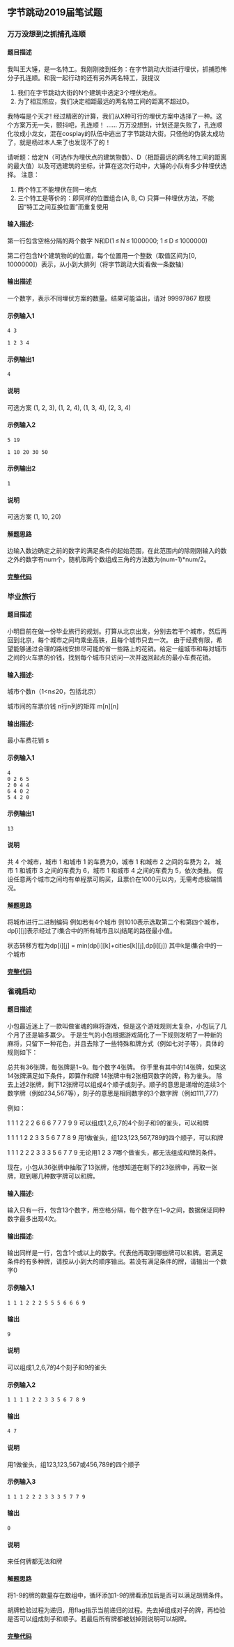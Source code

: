 ## 字节跳动2019届笔试题

### 万万没想到之抓捕孔连顺

#### 题目描述
我叫王大锤，是一名特工。我刚刚接到任务：在字节跳动大街进行埋伏，抓捕恐怖分子孔连顺。和我一起行动的还有另外两名特工，我提议

1. 我们在字节跳动大街的N个建筑中选定3个埋伏地点。
2. 为了相互照应，我们决定相距最远的两名特工间的距离不超过D。

我特喵是个天才! 经过精密的计算，我们从X种可行的埋伏方案中选择了一种。这个方案万无一失，颤抖吧，孔连顺！
……
万万没想到，计划还是失败了，孔连顺化妆成小龙女，混在cosplay的队伍中逃出了字节跳动大街。只怪他的伪装太成功了，就是杨过本人来了也发现不了的！

请听题：给定N（可选作为埋伏点的建筑物数）、D（相距最远的两名特工间的距离的最大值）以及可选建筑的坐标，计算在这次行动中，大锤的小队有多少种埋伏选择。
注意：
1. 两个特工不能埋伏在同一地点
2. 三个特工是等价的：即同样的位置组合(A, B, C) 只算一种埋伏方法，不能因“特工之间互换位置”而重复使用


#### 输入描述:

第一行包含空格分隔的两个数字 N和D(1 ≤ N ≤ 1000000; 1 ≤ D ≤ 1000000)

第二行包含N个建筑物的的位置，每个位置用一个整数（取值区间为[0, 1000000]）表示，从小到大排列（将字节跳动大街看做一条数轴）


#### 输出描述

一个数字，表示不同埋伏方案的数量。结果可能溢出，请对 99997867 取模

#### 示例输入1

	4 3
	
	1 2 3 4

#### 示例输出1

	4
#### 说明
可选方案 (1, 2, 3), (1, 2, 4), (1, 3, 4), (2, 3, 4)

#### 示例输入2

	5 19
	
	1 10 20 30 50

#### 示例输出2

	1

#### 说明

可选方案 (1, 10, 20)

#### 解题思路

边输入数边确定之前的数字的满足条件的起始范围，在此范围内的除刚刚输入的数之外的数字有num个，随机取两个数组成三角的方法数为(num-1)*num/2。

#### [完整代码](https://github.com/traviszeng/techInterviewCode/blob/master/Bytedance/bytedance1.cpp)

### 毕业旅行

#### 题目描述

小明目前在做一份毕业旅行的规划。打算从北京出发，分别去若干个城市，然后再回到北京，每个城市之间均乘坐高铁，且每个城市只去一次。
由于经费有限，希望能够通过合理的路线安排尽可能的省一些路上的花销。给定一组城市和每对城市之间的火车票的价钱，找到每个城市只访问一次并返回起点的最小车费花销。

#### 输入描述:

城市个数n（1<n≤20，包括北京）

城市间的车票价钱 n行n列的矩阵 m[n][n]

#### 输出描述:

最小车费花销 s

#### 示例输入1

	4
	0 2 6 5
	2 0 4 4
	6 4 0 2
	5 4 2 0

#### 示例输出1

	13

#### 说明
共 4 个城市，城市 1 和城市 1 的车费为0，城市 1 和城市 2 之间的车费为 2，
城市 1 和城市 3 之间的车费为 6，城市 1 和城市 4 之间的车费为 5，依次类推。
假设任意两个城市之间均有单程票可购买，且票价在1000元以内，无需考虑极端情况。

#### 解题思路

将城市进行二进制编码 例如若有4个城市 则1010表示选取第二个和第四个城市，dp[i][j]表示经过了i集合中的所有城市且以j结尾的路径最小值。

状态转移方程为dp[i][j] = min(dp[i][k]+cities[k][j],dp[i][j])   其中k是i集合中的一个城市

#### [完整代码](https://github.com/traviszeng/techInterviewCode/blob/master/Bytedance/bytedance2.cpp)

### 雀魂启动

#### 题目描述

小包最近迷上了一款叫做雀魂的麻将游戏，但是这个游戏规则太复杂，小包玩了几个月了还是输多赢少。
于是生气的小包根据游戏简化了一下规则发明了一种新的麻将，只留下一种花色，并且去除了一些特殊和牌方式（例如七对子等），具体的规则如下：

总共有36张牌，每张牌是1~9。每个数字4张牌。
你手里有其中的14张牌，如果这14张牌满足如下条件，即算作和牌
14张牌中有2张相同数字的牌，称为雀头。
除去上述2张牌，剩下12张牌可以组成4个顺子或刻子。顺子的意思是递增的连续3个数字牌（例如234,567等），刻子的意思是相同数字的3个数字牌（例如111,777）

例如：

1 1 1 2 2 2 6 6 6 7 7 7 9 9 可以组成1,2,6,7的4个刻子和9的雀头，可以和牌

1 1 1 1 2 2 3 3 5 6 7 7 8 9 用1做雀头，组123,123,567,789的四个顺子，可以和牌

1 1 1 2 2 2 3 3 3 5 6 7 7 9 无论用1 2 3 7哪个做雀头，都无法组成和牌的条件。

现在，小包从36张牌中抽取了13张牌，他想知道在剩下的23张牌中，再取一张牌，取到哪几种数字牌可以和牌。

#### 输入描述:

输入只有一行，包含13个数字，用空格分隔，每个数字在1~9之间，数据保证同种数字最多出现4次。


#### 输出描述:

输出同样是一行，包含1个或以上的数字。代表他再取到哪些牌可以和牌。若满足条件的有多种牌，请按从小到大的顺序输出。若没有满足条件的牌，请输出一个数字0

#### 示例输入1

	1 1 1 2 2 2 5 5 5 6 6 6 9

#### 输出

	9
#### 说明

可以组成1,2,6,7的4个刻子和9的雀头

#### 示例输入2

	1 1 1 1 2 2 3 3 5 6 7 8 9

#### 输出
	4 7

#### 说明

用1做雀头，组123,123,567或456,789的四个顺子

#### 示例输入3

	1 1 1 2 2 2 3 3 3 5 7 7 9

#### 输出

	0

#### 说明

来任何牌都无法和牌

#### 解题思路

将1-9的牌的数量存在数组中，循环添加1-9的牌看添加后是否可以满足胡牌条件。

胡牌检验过程为递归，用flag指示当前递归的过程。先去掉组成对子的牌，再检验是否可以组成刻子和顺子。若最后所有牌都被划掉则说明可以胡牌。

#### [完整代码](https://github.com/traviszeng/techInterviewCode/blob/master/Bytedance/bytedance3.cpp)
